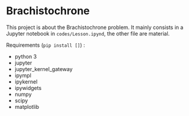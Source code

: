 # Brachistochrone

This project is about the Brachistochrone problem. It mainly consists in a Jupyter notebook in `codes/Lesson.ipynd`, the other file are material.

Requirements (`pip install []`) :

- python 3
- jupyter
- jupyter_kernel_gateway
- ipympl
- ipykernel
- ipywidgets
- numpy
- scipy
- matplotlib
